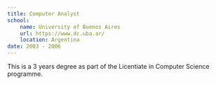 ```yaml
---
title: Computer Analyst
school:
    name: University of Buenos Aires
    url: https://www.dc.uba.ar/
    location: Argentina
date: 2003 - 2006
---
```


This is a 3 years degree as part of the Licentiate in Computer Science programme.
